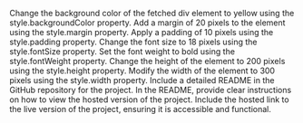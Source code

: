 Change the background color of the fetched div element to yellow using the style.backgroundColor property. 
Add a margin of 20 pixels to the element using the style.margin property.
Apply a padding of 10 pixels using the style.padding property.
Change the font size to 18 pixels using the style.fontSize property.
Set the font weight to bold using the style.fontWeight property. 
Change the height of the element to 200 pixels using the style.height property. 
Modify the width of the element to 300 pixels using the style.width property.
Include a detailed README in the GitHub repository for the project.
In the README, provide clear instructions on how to view the hosted version of the project.
Include the hosted link to the live version of the project, ensuring it is accessible and functional.
